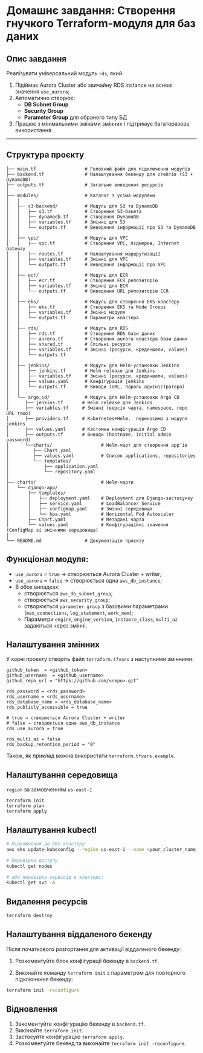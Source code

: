 # Домашнє завдання: Створення гнучкого Terraform-модуля для баз даних

## Опис завдання
Реалізувати універсальний модуль `rds`, який:

1. Підіймає Aurora Cluster або звичайну RDS instance на основі значення `use_aurora`;
2. Автоматично створює:
   - **DB Subnet Group**
   - **Security Group**
   - **Parameter Group** для обраного типу БД
3. Працює з мінімальними змінами змінних і підтримує багаторазове використання.

---

## Структура проєкту

```
├── main.tf                  # Головний файл для підключення модулів
├── backend.tf               # Налаштування бекенду для стейтів (S3 + DynamoDB)
├── outputs.tf               # Загальне виведення ресурсів
│
├── modules/                 # Каталог з усіма модулями
│   │
│   ├── s3-backend/          # Модуль для S3 та DynamoDB
│   │   ├── s3.tf            # Створення S3-бакета
│   │   ├── dynamodb.tf      # Створення DynamoDB
│   │   ├── variables.tf     # Змінні для S3
│   │   └── outputs.tf       # Виведення інформації про S3 та DynamoDB
│   │
│   ├── vpc/                 # Модуль для VPC
│   │   ├── vpc.tf           # Створення VPC, підмереж, Internet Gateway
│   │   ├── routes.tf        # Налаштування маршрутизації
│   │   ├── variables.tf     # Змінні для VPC
│   │   └── outputs.tf       # Виведення інформації про VPC
│   │
│   ├── ecr/                 # Модуль для ECR
│   │   ├── ecr.tf           # Створення ECR репозиторію
│   │   ├── variables.tf     # Змінні для ECR
│   │   └── outputs.tf       # Виведення URL репозиторію ECR
│   │
│   ├── eks/                 # Модуль для створення EKS-кластеру
│   │   ├── eks.tf           # Створення EKS та Node Groups
│   │   ├── variables.tf     # Змінні модуля
│   │   └── outputs.tf       # Параметри кластера
│   │
│   ├── rds/                 # Модуль для RDS
│   │   ├── rds.tf           # Створення RDS бази даних  
│   │   ├── aurora.tf        # Створення aurora кластера бази даних  
│   │   ├── shared.tf        # Спільні ресурси  
│   │   ├── variables.tf     # Змінні (ресурси, креденшели, values)
│   │   └── outputs.tf  
│   │
│   ├── jenkins/             # Модуль для Helm-установки Jenkins
│   │   ├── jenkins.tf       # Helm release для Jenkins
│   │   ├── variables.tf     # Змінні (ресурси, креденшели, values)
│   │   ├── values.yaml      # Конфігурація jenkins
│   │   └── outputs.tf       # Виводи (URL, пароль адміністратора)
│   │
│   └── argo_cd/             # Модуль для Helm-установки Argo CD
│      ├── jenkins.tf       # Helm release для Jenkins
│      ├── variables.tf     # Змінні (версія чарта, namespace, repo URL тощо)
│      ├── providers.tf     # Kubernetes+Helm.  переносимо з модуля jenkins
│      ├── values.yaml      # Кастомна конфігурація Argo CD
│      ├── outputs.tf       # Виводи (hostname, initial admin password)
│      └──charts/                  # Helm-чарт для створення app'ів
│         ├── Chart.yaml
│         ├── values.yaml          # Список applications, repositories
│         └── templates/
│             ├── application.yaml
│             └── repository.yaml
│
├── charts/                        # Helm-чарти
│   └── django-app/
│       ├── templates/
│       │   ├── deployment.yaml    # Deployment для Django-застосунку
│       │   ├── service.yaml       # LoadBalancer Service
│       │   ├── configmap.yaml     # Змінні середовища
│       │   └── hpa.yaml           # Horizontal Pod Autoscaler
│       ├── Chart.yaml             # Метадані чарта
│       └── values.yaml            # Конфігураційні значення (ConfigMap зі змінними середовища)
│ 
└── README.md                # Документація проєкту
```

## Функціонал модуля:

- `use_aurora` = `true` → створюється Aurora Cluster + writer;
- `use_aurora` = `false` → створюється одна `aws_db_instance`;
- В обох випадках:
  - створюється `aws_db_subnet_group`;
  - створюється `aws_security_group`;
  - створюється `parameter group` з базовими параметрами (`max_connections`, `log_statement`, `work_mem`);
  - Параметри `engine`, `engine_version`, `instance_class`, `multi_az` задаються через змінні.

## Налаштування змінних
У корні проєкту створіть файл `terraform.tfvars` з наступними змінними:

```
github_token  = <github_token>
github_username  = <github_username>
github_repo_url = "https://github.com/<repo>.git"

rds_password = <rds_password>
rds_username = <rds_username>
rds_database_name = <rds_database_name>
rds_publicly_accessible = true

# true → створюється Aurora Cluster + writer
# false → створюється одна aws_db_instance
rds_use_aurora = true

rds_multi_az = false
rds_backup_retention_period = "0"
```

Також, як приклад можна використати `terraform.tfvars.example`.

## Налаштування середовища
`region` за замовченням `us-east-1`

```
terraform init
terraform plan
terraform apply
```

## Налаштування kubectl

```bash
# Підключення до EKS-кластеру
aws eks update-kubeconfig --region us-east-1 --name <your_cluster_name>

# Перевірка доступу
kubectl get nodes

# або перевірка сервісів в кластері:
kubectl get svc -A
```

## Видалення ресурсів
```bash
terraform destroy
```

## Налаштування віддаленого бекенду

Після початкового розгортання для активації віддаленого бекенду:

1. Розкоментуйте блок конфігурації бекенду в `backend.tf`.

2. Виконайте команду `terraform init` з параметром для повторного підключення бекенду:

```bash
terraform init -reconfigure
```

## Відновлення
1. Закоментуйте конфігурацію бекенду в `backend.tf`.
2. Виконайте `terraform init`.
3. Застосуйте конфігурацію `terraform apply`.
4. Розкоментуйте бекенд та виконайте `terraform init -reconfigure`.

